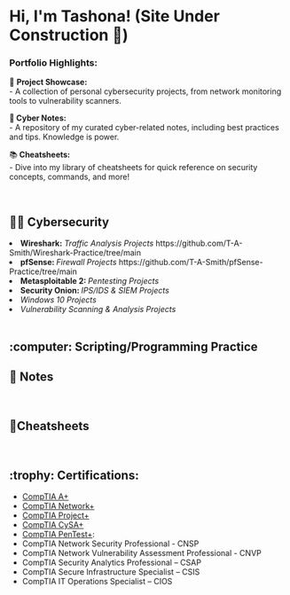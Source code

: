 <h1>Hi, I'm Tashona! (Site Under Construction 🔧)

<h3>Portfolio Highlights:</h3>

📁 <b>Project Showcase:</b> 
<br>   - A collection of personal cybersecurity projects, from network monitoring tools to vulnerability scanners.
    
📔<b> Cyber Notes:</b> 
<br>  - A repository of my curated cyber-related notes, including best practices and tips. Knowledge is power.
  
📚<b> Cheatsheets:</b> 
<br>  - Dive into my library of cheatsheets for quick reference on security concepts, commands, and more!

<br> 

  
<h2> 👩‍💻 Cybersecurity</h2>
 <li> <b>Wireshark:</b> <i>Traffic Analysis Projects</i>  https://github.com/T-A-Smith/Wireshark-Practice/tree/main</li> 
 <li> <b>pfSense: </b><i>Firewall Projects</i> https://github.com/T-A-Smith/pfSense-Practice/tree/main</li>
 <li> <b>Metasploitable 2: </b><i>Pentesting Projects</i></li>
 <li> <b>Security Onion: </b><i>IPS/IDS & SIEM Projects</i></li>
 <li> <i>Windows 10 Projects </i></li>
  <li> <i>Vulnerability Scanning & Analysis Projects </i></li>

<br> 

<h2> :computer: Scripting/Programming Practice</h2>
     
<h2> 📓 Notes</h2>


<br> 

<h2>💎Cheatsheets</h2>

<br> 
  
 <h2><b> :trophy: Certifications:</b></h2>

*  [CompTIA A+](https://www.credly.com/badges/6422f362-3afc-4e85-bb25-0f773b4d8489/public_url)
*  [CompTIA Network+](https://www.credly.com/badges/8f154112-ba78-490a-92c8-fb207843339c/public_url)
*  [CompTIA Project+](https://www.credly.com/badges/3a8b3046-1c62-4b72-a1f1-e15d2edcc25b/public_url)
*  [CompTIA CySA+](https://www.credly.com/badges/bf30dac7-1fae-4a68-a901-025752613304/public_url)
* [CompTIA PenTest+](https://www.credly.com/badges/8273c569-e869-432f-a299-4557dd29883e/public_url): 
* CompTIA Network Security Professional - CNSP
* CompTIA Network Vulnerability Assessment Professional - CNVP
* CompTIA Security Analytics Professional – CSAP
* CompTIA Secure Infrastructure Specialist – CSIS
* CompTIA IT Operations Specialist – CIOS



</ul> 




